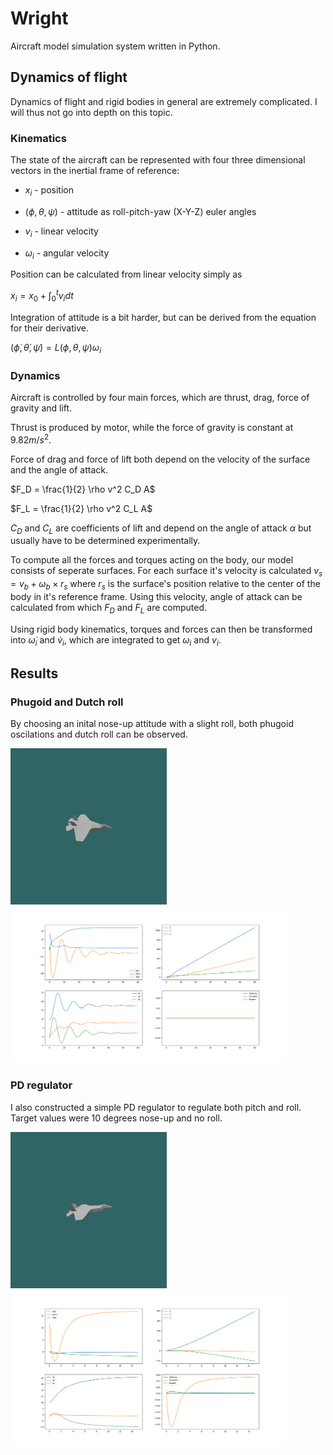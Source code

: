 # Wright
Aircraft model simulation system written in Python.

## Dynamics of flight

Dynamics of flight and rigid bodies in general are extremely complicated. I will thus not go into depth on this topic.

### Kinematics

The state of the aircraft can be represented with four three dimensional vectors in the inertial frame of reference:
* $x_i$ - position
* $(\phi, \theta, \psi)$ - attitude as roll-pitch-yaw (X-Y-Z) euler angles

* $v_i$ - linear velocity
* $\omega_i$ - angular velocity

Position can be calculated from linear velocity simply as

$x_i = x_0 + \int_{0}^{t} v_i dt$

Integration of attitude is a bit harder, but can be derived from the equation for their derivative.

$(\dot \phi, \dot \theta, \dot \psi) = L(\phi, \theta, \psi) \omega_i$

### Dynamics

Aircraft is controlled by four main forces, which are thrust, drag, force of gravity and lift.

Thrust is produced by motor, while the force of gravity is constant at $9.82 m / s^2$.

Force of drag and force of lift both depend on the velocity of the surface and the angle of attack.

$F_D = \frac{1}{2} \rho v^2 C_D A$

$F_L = \frac{1}{2} \rho v^2 C_L A$

$C_D$ and $C_L$ are coefficients of lift and depend on the angle of attack $\alpha$ but usually have to be determined experimentally.


To compute all the forces and torques acting on the body, our model consists of seperate surfaces. For each surface it's velocity is calculated $v_s = v_b + \omega_b \times r_s$ where $r_s$ is the surface's position relative to the center of the body in it's reference frame. Using this velocity, angle of attack can be calculated from which $F_D$ and $F_L$ are computed.

Using rigid body kinematics, torques and forces can then be transformed into $\dot \omega_i$ and $\dot v_i$, which are integrated to get $\omega_i$ and $v_i$.

## Results

### Phugoid and Dutch roll

By choosing an inital nose-up attitude with a slight roll, both phugoid oscilations and dutch roll can be observed.

<img src="Media/phugoid_dutch.gif" height="250px" />
<img src="Media/phugoid_dutch.png" height="250px" />




### PD regulator

I also constructed a simple PD regulator to regulate both pitch and roll. Target values were 10 degrees nose-up and no roll.

<img src="Media/takeoff_mode.gif" height="250px" />
<img src="Media/takeoff_mode.png" height="250px" />
